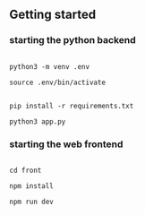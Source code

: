 ## Getting started

### starting the python backend

 ```

python3 -m venv .env

```

 ```
source .env/bin/activate
```

 ```

pip install -r requirements.txt

```

 ```
python3 app.py
```

### starting the web frontend

 ```

cd front

```

```
npm install
```

```
npm run dev
```
